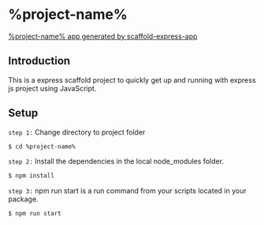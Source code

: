 # %project-name%

[%project-name% app generated by scaffold-express-app](https://github.com/saijeevanballa/express-generator)

## Introduction

This is a express scaffold project to quickly get up and running with express js project using JavaScript.

## Setup

`step 1:` Change directory to project folder

```sh
$ cd %project-name%
```

`step 2:` Install the dependencies in the local node_modules folder.

```sh
$ npm install
```

`step 3:` npm run start is a run command from your scripts located in your package.

```sh
$ npm run start
```
